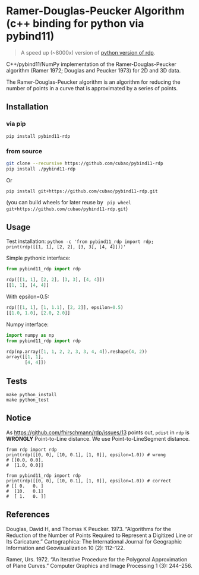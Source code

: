 # Ramer-Douglas-Peucker Algorithm (c++ binding for python via pybind11)

>   A speed up (~8000x) version of [python version of rdp](https://github.com/fhirschmann/rdp).

C++/pybind11/NumPy implementation of the Ramer-Douglas-Peucker algorithm (Ramer 1972; Douglas and Peucker 1973) for 2D and 3D data.

The Ramer-Douglas-Peucker algorithm is an algorithm for reducing the number of points in a curve that is approximated by a series of points.


## Installation

### via pip

```
pip install pybind11-rdp
```

### from source

```bash
git clone --recursive https://github.com/cubao/pybind11-rdp
pip install ./pybind11-rdp
```

Or

```
pip install git+https://github.com/cubao/pybind11-rdp.git
```

(you can build wheels for later reuse by ` pip wheel git+https://github.com/cubao/pybind11-rdp.git`)

## Usage

Test installation: `python -c 'from pybind11_rdp import rdp; print(rdp([[1, 1], [2, 2], [3, 3], [4, 4]]))'`

Simple pythonic interface:

```python
from pybind11_rdp import rdp

rdp([[1, 1], [2, 2], [3, 3], [4, 4]])
[[1, 1], [4, 4]]
```

With epsilon=0.5:

```python
rdp([[1, 1], [1, 1.1], [2, 2]], epsilon=0.5)
[[1.0, 1.0], [2.0, 2.0]]
```

Numpy interface:

```python
import numpy as np
from pybind11_rdp import rdp

rdp(np.array([1, 1, 2, 2, 3, 3, 4, 4]).reshape(4, 2))
array([[1, 1],
       [4, 4]])
```

## Tests

```
make python_install
make python_test
```

## Notice

As <https://github.com/fhirschmann/rdp/issues/13> points out, `pdist` in `rdp` is **WRONGLY** Point-to-Line distance.
We use Point-to-LineSegment distance.

```
from rdp import rdp
print(rdp([[0, 0], [10, 0.1], [1, 0]], epsilon=1.0)) # wrong
# [[0.0, 0.0],
#  [1.0, 0.0]]

from pybind11_rdp import rdp
print(rdp([[0, 0], [10, 0.1], [1, 0]], epsilon=1.0)) # correct
# [[ 0.   0. ]
#  [10.   0.1]
#  [ 1.   0. ]]
```

## References

Douglas, David H, and Thomas K Peucker. 1973. “Algorithms for the Reduction of the Number of Points Required to Represent a Digitized Line or Its Caricature.” Cartographica: The International Journal for Geographic Information and Geovisualization 10 (2): 112–122.

Ramer, Urs. 1972. “An Iterative Procedure for the Polygonal Approximation of Plane Curves.” Computer Graphics and Image Processing 1 (3): 244–256.
